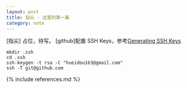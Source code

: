 ```yaml
---
layout: post
title: 指尖 - 这里的第一篇
category: note
---
```


[指尖] 占位，待写。
[github]配置
SSH Keys，参考[Generating SSH Keys](https://help.github.com/articles/generating-ssh-keys)

	mkdir .ssh
	cd .ssh
	ssh-keygen -t rsa -C "hueidou163@gmail.com"
	ssh -T git@github.com



{% include references.md %}
